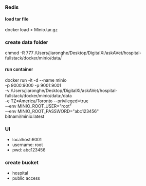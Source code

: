 ### Redis

#### load tar file
docker load < Minio.tar.gz

### create data folder
chmod -R 777 /Users/jiaronghe/Desktop/DigitalXi/askAVet/hospital-fullstack/docker/minio/data/

#### run container
docker run -it -d --name minio \
-p 9000:9000 -p 9001:9001 \
-v /Users/jiaronghe/Desktop/DigitalXi/askAVet/hospital-fullstack/docker/minio/data:/data \
-e TZ=America/Toronto --privileged=true \
--env MINIO_ROOT_USER="root" \
--env MINIO_ROOT_PASSWORD="abc123456" \
bitnami/minio:latest

### UI
- localhost:9001
- username: root
- pwd: abc123456

### create bucket
- hospital
- public access